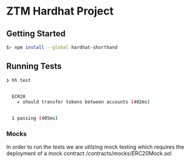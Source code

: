 # ZTM Hardhat Project

## Getting Started

```sh
$> npm install --global hardhat-shorthand
```

## Running Tests

```sh
❯ hh test


  ECR20
    ✔ should transfer tokens between accounts (402ms)


  1 passing (405ms)
```

### Mocks

In order to run the tests we are utilzing mock testing which requires the deployment of a mock contract /contracts/mocks/ERC20Mock.sol
